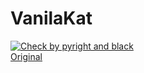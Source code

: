 # VanilaKat
[![Check by pyright and black](https://github.com/nekok500/vanillakat_public/actions/workflows/check.yaml/badge.svg)](https://github.com/nekok500/vanillakat_public/actions/workflows/check.yaml)  
[Original](https://github.com/eDaMAmeeee/vanillakat_public)  
